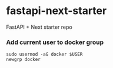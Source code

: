 # fastapi-next-starter
FastAPI + Next starter repo


### Add current user to docker group
```
sudo usermod -aG docker $USER
newgrp docker
```